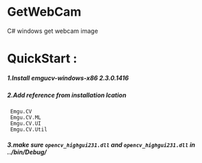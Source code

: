 # GetWebCam
C# windows get webcam image

# QuickStart :
##### 1.Install emgucv-windows-x86 2.3.0.1416
##### 2.Add reference from installation lcation
     Emgu.CV
     Emgu.CV.ML
     Emgu.CV.UI
     Emgu.CV.Util
##### 3.make sure `opencv_highgui231.dll` and `opencv_highgui231.dll` in ../bin/Debug/

